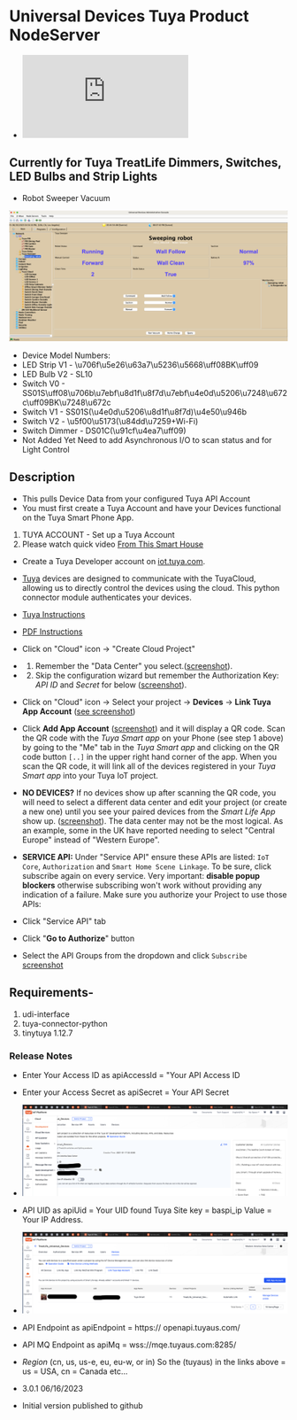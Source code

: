 # Universal Devices Tuya Product NodeServer

* ![Tuya Sweeper](<https://github.com/sjpbailey/Documentation/blob/376539c10801b161a066426a90f09d0a2026b84c/Tuya%20Robot%20Sweeper/images_go/Tuya.IoT.API.Setup%20(3).pdf>)

## Currently for Tuya TreatLife Dimmers, Switches, LED Bulbs and Strip Lights

* Robot Sweeper Vacuum

![Tuya Robot Sweeper ](<https://github.com/sjpbailey/Documentation/blob/eb79ac7e3b3bdfe9227e1599c1442cbdfbc881a9/Tuya%20Robot%20Sweeper/images_go/Sweeper_1.png>)


* Device Model Numbers:
* LED Strip V1 - \u706f\u5e26\u63a7\u5236\u5668\uff08BK\uff09
* LED Bulb V2 - SL10
* Switch V0 - SS01S\uff08\u706b\u7ebf\u8d1f\u8f7d\u7ebf\u4e0d\u5206\u7248\u672c\uff09BK\u7248\u672c
* Switch V1 - SS01S(\u4e0d\u5206\u8d1f\u8f7d)\u4e50\u946b
* Switch V2 - \u5f00\u5173(\u84dd\u7259+Wi-Fi)
* Switch Dimmer - DS01C(\u91cf\u4ea7\uff09)
* Not Added Yet Need to add Asynchronous I/O to scan status and for Light Control

## Description

* This pulls Device Data from your configured Tuya API Account
* You must first create a Tuya Account and have your Devices functional on the Tuya Smart Phone App.

1. TUYA ACCOUNT - Set up a Tuya Account
2. Please watch quick video [From This Smart House](https://youtu.be/M9Q6de08QOI)

* Create a Tuya Developer account on [iot.tuya.com](https://iot.tuya.com/).
* [Tuya](https://en.tuya.com/) devices are designed to communicate with the TuyaCloud, allowing us to directly control the devices using the cloud. This python connector module authenticates your devices.
* [Tuya Instructions](https://developer.tuya.com/en/docs/iot/quick-start1?id=K95ztz9u9t89n)
* [PDF Instructions](<https://github.com/sjpbailey/Documentation/blob/376539c10801b161a066426a90f09d0a2026b84c/Tuya%20Robot%20Sweeper/images_go/Tuya.IoT.API.Setup%20(3).pdf>)
* Click on "Cloud" icon -> "Create Cloud Project"
* 1. Remember the "Data Center" you select.([screenshot](https://github.com/sjpbailey/Documentation/blob/376539c10801b161a066426a90f09d0a2026b84c/Tuya%20Robot%20Sweeper/images_go/Screenshot%202023-06-18%20at%2011.10.44%20PM.png)).
* 2. Skip the configuration wizard but remember the Authorization Key: *API ID* and *Secret* for below ([screenshot](https://github.com/sjpbailey/Documentation/blob/376539c10801b161a066426a90f09d0a2026b84c/Tuya%20Robot%20Sweeper/images_go/Screenshot%202023-06-18%20at%2011.11.41%20PM.png)).
* Click on "Cloud" icon -> Select your project -> **Devices** -> **Link Tuya App Account** ([see screenshot](https://user-images.githubusercontent.com/836718/155827671-44d5fce4-0119-4d0e-a224-ef3715fafc24.png))
* Click **Add App Account** ([screenshot](https://user-images.githubusercontent.com/836718/155827671-44d5fce4-0119-4d0e-a224-ef3715fafc24.png)) and it will display a QR code. Scan the QR code with the *Tuya Smart app* on your Phone (see step 1 above) by going to the "Me" tab in the *Tuya Smart app* and clicking on the QR code button `[..]` in the upper right hand corner of the app. When you scan the QR code, it will link all of the devices registered in your *Tuya Smart app* into your Tuya IoT project.
* **NO DEVICES?** If no devices show up after scanning the QR code, you will need to select a different data center and edit your project (or create a new one) until you see your paired devices from the *Smart Life App* show up. ([screenshot](https://github.com/sjpbailey/Documentation/blob/376539c10801b161a066426a90f09d0a2026b84c/Tuya%20Robot%20Sweeper/images_go/Screenshot%202023-06-18%20at%2011.13.45%20PM.png)). The data center may not be the most logical. As an example, some in the UK have reported needing to select "Central Europe" instead of "Western Europe".

* **SERVICE API:** Under "Service API" ensure these APIs are listed: `IoT Core`, `Authorization` and `Smart Home Scene Linkage`. To be sure, click subscribe again on every service.  Very important: **disable popup blockers** otherwise subscribing won't work without providing any indication of a failure. Make sure you authorize your Project to use those APIs:
* Click "Service API" tab
* Click "**Go to Authorize**" button
* Select the API Groups from the dropdown and click `Subscribe` [screenshot](<https://github.com/sjpbailey/Documentation/blob/376539c10801b161a066426a90f09d0a2026b84c/Tuya%20Robot%20Sweeper/images_go/Screenshot%202023-06-18%20at%2011.14.31%20PM.png>)

## Requirements-

1. udi-interface
2. tuya-connector-python
3. tinytuya 1.12.7

### Release Notes

* Enter Your Access ID as apiAccessId = "Your API Access ID
* Enter your Access Secret as apiSecret = Your API Secret

* ![API ACCESS ID and SECRET Location](https://github.com/sjpbailey/Documentation/blob/376539c10801b161a066426a90f09d0a2026b84c/Tuya%20Robot%20Sweeper/images_go/Screenshot%202023-06-16%20at%203.57.31%20PM.png)

* API UID as apiUid = Your UID found Tuya Site key = baspi_ip Value = Your IP Address.

* ![UID Location](<https://github.com/sjpbailey/Documentation/blob/376539c10801b161a066426a90f09d0a2026b84c/Tuya%20Robot%20Sweeper/images_go/Screenshot%202023-06-16%20at%203.51.36%20PM.png>)

* API Endpoint as apiEndpoint = https:// openapi.tuyaus.com/
* API MQ Endpoint as apiMq = wss://mqe.tuyaus.com:8285/
* *Region* (cn, us, us-e, eu, eu-w, or in) So the (tuyaus) in the links above = us = USA, cn = Canada etc...

* 3.0.1 06/16/2023

* Initial version published to github
